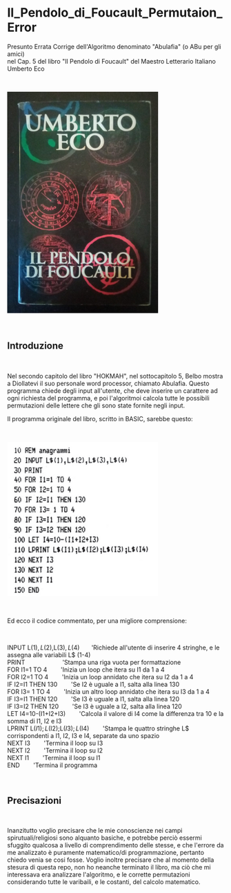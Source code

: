 # Il_Pendolo_di_Foucault_Permutaion_Error
Presunto Errata Corrige dell'Algoritmo denominato "Abulafia" (o ABu per gli amici) <BR>
nel Cap. 5 del libro "Il Pendolo di Foucault" del Maestro Letterario Italiano Umberto Eco

<BR>

<p>
  <img src="https://raw.githubusercontent.com/JonnyBanana/Il_Pendolo_di_Foucault_Permutaion_Error/main/IMG/il_pendolo_di_foucault.jpg" width="350">
</p>

<BR>

<h2>Introduzione</h2>
  
<BR>

  
Nel secondo capitolo del libro "HOKMAH", nel sottocapitolo 5,   Belbo mostra a Diollatevi il suo personale word processor, chiamato Abulafia.
Questo programma chiede degli input all'utente, che deve inserire un carattere ad ogni richiesta del programma, e poi l'algoritmoi calcola tutte le possibili permutazioni delle lettere che gli sono state fornite negli input.

Il programma originale del libro, scritto in BASIC, sarebbe questo:
  
<BR>
    
 <p>
  <img src="https://raw.githubusercontent.com/JonnyBanana/Il_Pendolo_di_Foucault_Permutaion_Error/main/IMG/programma_basic.png" width="350">
</p>

<BR>   

Ed ecco il codice commentato, per una migliore comprensione:
  
<BR>
  
INPUT L$(1),L$(2),L$(3),L$(4)&nbsp;&nbsp;&nbsp;&nbsp;&nbsp;&nbsp;       'Richiede all'utente di inserire 4 stringhe, e le assegna alle variabili L$ (1-4) <BR>
PRINT &nbsp;&nbsp;&nbsp;&nbsp;&nbsp;&nbsp; &nbsp;&nbsp;&nbsp;&nbsp;&nbsp;&nbsp;  &nbsp;&nbsp;&nbsp;&nbsp;&nbsp;&nbsp;                           'Stampa una riga vuota per formattazione <BR>
FOR I1=1 TO 4  &nbsp;&nbsp;&nbsp;&nbsp;&nbsp;&nbsp;                    'Inizia un loop che itera su I1 da 1 a 4 <BR>
FOR I2=1 TO 4    &nbsp;&nbsp;&nbsp;&nbsp;&nbsp;&nbsp;                   'Inizia un loop annidato che itera su I2 da 1 a 4 <BR>
IF I2=I1 THEN 130    &nbsp;&nbsp;&nbsp;&nbsp;&nbsp;&nbsp;               'Se I2 è uguale a I1, salta alla linea 130 <BR>
FOR I3= 1 TO 4      &nbsp;&nbsp;&nbsp;&nbsp;&nbsp;&nbsp;                'Inizia un altro loop annidato che itera su I3 da 1 a 4 <BR>
IF I3=I1 THEN 120    &nbsp;&nbsp;&nbsp;&nbsp;&nbsp;&nbsp;               'Se I3 è uguale a I1, salta alla linea 120 <BR>
IF I3=I2 THEN 120    &nbsp;&nbsp;&nbsp;&nbsp;&nbsp;&nbsp;               'Se I3 è uguale a I2, salta alla linea 120 <BR>
LET I4=10-(I1+I2+I3)    &nbsp;&nbsp;&nbsp;&nbsp;&nbsp;&nbsp;            'Calcola il valore di I4 come la differenza tra 10 e la somma di I1, I2 e I3 <BR>
LPRINT L$(I1);L$(I2);L$(I3);L$(I4) &nbsp;&nbsp;&nbsp;&nbsp;&nbsp;&nbsp; 'Stampa le quattro stringhe L$ corrispondenti a I1, I2, I3 e I4, separate da uno spazio <BR>
NEXT I3    &nbsp;&nbsp;&nbsp;&nbsp;&nbsp;&nbsp;                         'Termina il loop su I3 <BR>
NEXT I2   &nbsp;&nbsp;&nbsp;&nbsp;&nbsp;&nbsp;                          'Termina il loop su I2 <BR>
NEXT I1  &nbsp;&nbsp;&nbsp;&nbsp;&nbsp;&nbsp;                           'Termina il loop su I1 <BR>
END     &nbsp;&nbsp;&nbsp;&nbsp;&nbsp;&nbsp;                            'Termina il programma 
  
<BR>
   
   
  
   
 <h2>Precisazioni</h2>
  
<BR>
  
  
Inanzitutto voglio precisare che le mie conoscienze nei campi spirutuali/religiosi sono alquanto basiche, e potrebbe perciò essermi sfuggito qualcosa a livello
di comprendimento delle stesse, e che l'errore da me analizzato è puramente matematico/di programmazione, pertanto chiedo venia se cosi fosse.
Voglio inoltre precisare che al momento della stesura di questa repo, non ho neanche terminato il libro, ma ciò che mi interessava era analizzare l'algoritmo, e le corrette permutazioni considerando tutte le varibaili, e le costanti, del calcolo matematico.
  
<BR>
